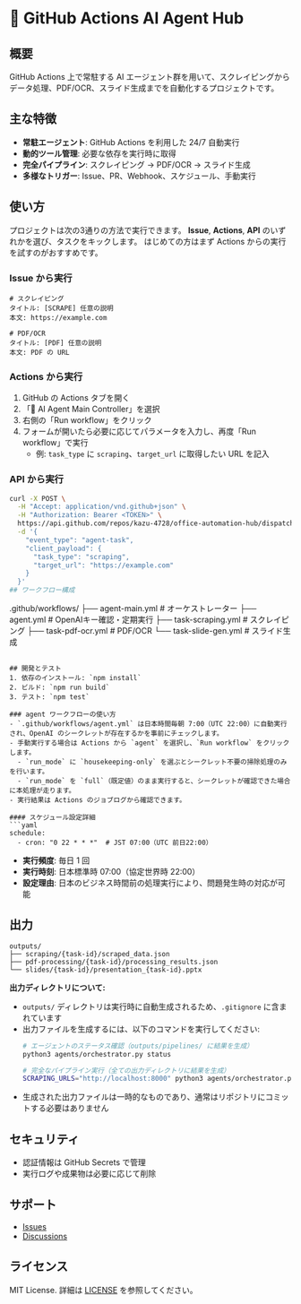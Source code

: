 # 🤖 GitHub Actions AI Agent Hub

## 概要
GitHub Actions 上で常駐する AI エージェント群を用いて、スクレイピングからデータ処理、PDF/OCR、スライド生成までを自動化するプロジェクトです。

## 主な特徴
- **常駐エージェント**: GitHub Actions を利用した 24/7 自動実行
- **動的ツール管理**: 必要な依存を実行時に取得
- **完全パイプライン**: スクレイピング → PDF/OCR → スライド生成
- **多様なトリガー**: Issue、PR、Webhook、スケジュール、手動実行

## 使い方
プロジェクトは次の3通りの方法で実行できます。
**Issue**, **Actions**, **API** のいずれかを選び、タスクをキックします。
はじめての方はまず Actions からの実行を試すのがおすすめです。

### Issue から実行
```
# スクレイピング
タイトル: [SCRAPE] 任意の説明
本文: https://example.com

# PDF/OCR
タイトル: [PDF] 任意の説明
本文: PDF の URL
```

### Actions から実行
1. GitHub の Actions タブを開く  
2. 「🤖 AI Agent Main Controller」を選択  
3. 右側の「Run workflow」をクリック  
4. フォームが開いたら必要に応じてパラメータを入力し、再度「Run workflow」で実行  
   - 例: `task_type` に `scraping`、`target_url` に取得したい URL を記入

### API から実行
```bash
curl -X POST \
  -H "Accept: application/vnd.github+json" \
  -H "Authorization: Bearer <TOKEN>" \
  https://api.github.com/repos/kazu-4728/office-automation-hub/dispatches \
  -d '{
    "event_type": "agent-task",
    "client_payload": {
      "task_type": "scraping",
      "target_url": "https://example.com"
    }
  }'
## ワークフロー構成
```
.github/workflows/
├── agent-main.yml      # オーケストレーター
├── agent.yml           # OpenAIキー確認・定期実行
├── task-scraping.yml   # スクレイピング
├── task-pdf-ocr.yml    # PDF/OCR
└── task-slide-gen.yml  # スライド生成
```

## 開発とテスト
1. 依存のインストール: `npm install`
2. ビルド: `npm run build`
3. テスト: `npm test`

### agent ワークフローの使い方
- `.github/workflows/agent.yml` は日本時間毎朝 7:00（UTC 22:00）に自動実行され、OpenAI のシークレットが存在するかを事前にチェックします。  
- 手動実行する場合は Actions から `agent` を選択し、`Run workflow` をクリックします。  
  - `run_mode` に `housekeeping-only` を選ぶとシークレット不要の掃除処理のみを行います。  
  - `run_mode` を `full`（既定値）のまま実行すると、シークレットが確認できた場合に本処理が走ります。  
- 実行結果は Actions のジョブログから確認できます。

#### スケジュール設定詳細
```yaml
schedule:
  - cron: "0 22 * * *"  # JST 07:00（UTC 前日22:00）
```
- **実行頻度**: 毎日 1 回
- **実行時刻**: 日本標準時 07:00（協定世界時 22:00）
- **設定理由**: 日本のビジネス時間前の処理実行により、問題発生時の対応が可能

## 出力
```
outputs/
├── scraping/{task-id}/scraped_data.json
├── pdf-processing/{task-id}/processing_results.json
└── slides/{task-id}/presentation_{task-id}.pptx
```

**出力ディレクトリについて:**
- `outputs/` ディレクトリは実行時に自動生成されるため、`.gitignore` に含まれています
- 出力ファイルを生成するには、以下のコマンドを実行してください:
  ```bash
  # エージェントのステータス確認（outputs/pipelines/ に結果を生成）
  python3 agents/orchestrator.py status
  
  # 完全なパイプライン実行（全ての出力ディレクトリに結果を生成）
  SCRAPING_URLS="http://localhost:8000" python3 agents/orchestrator.py full
  ```
- 生成された出力ファイルは一時的なものであり、通常はリポジトリにコミットする必要はありません

## セキュリティ
- 認証情報は GitHub Secrets で管理
- 実行ログや成果物は必要に応じて削除

## サポート
- [Issues](https://github.com/kazu-4728/office-automation-hub/issues)
- [Discussions](https://github.com/kazu-4728/office-automation-hub/discussions)

## ライセンス
MIT License. 詳細は [LICENSE](./LICENSE) を参照してください。

